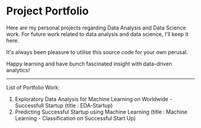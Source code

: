 # Project Portfolio

Here are my personal projects regarding Data Analysis and Data Science work. 
For future work related to data analysis and data science, I'll keep it here. 

It's always been pleasure to utilise this source code for your own perusal. 

Happy learning and have bunch fascinated insight with data-driven analytics!

---

List of Portfolio Work:
1. Exploratory Data Analysis for Machine Learning on Worldwide - Successfull Startup (title : EDA-Startup)
2. Predicting Successful Startup using Machine Learning (title : Machine Learning - Classification on Successful Start Up)

